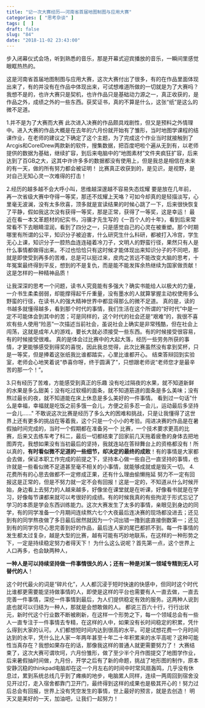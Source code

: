 ```yaml
---
title: "记一次大赛经历——河南省首届地图制图与应用大赛"
categories: [ "思考杂谈" ]
tags: [  ]
draft: false
slug: "84"
date: "2018-11-02 23:43:00"
---
```


步入闭幕仪式会场，听到熟悉的音乐，那是开幕式迎宾播放的音乐，一瞬间里感觉眼眶热热的。

这是河南省首届地图制图与应用大赛，这次大赛付出了很多，有的在作品里面体现出来了，有的并没有在作品中体现出来，可试想难道所做的一切就是为了大赛吗？我想不是的，也许大赛只是契机，也许作品只是基础动力源之一，真正收获的，是作品之外，成绩之外的一些东西。获奖证书，真的不算是什么，这张“纸”是这么的微不足道。

1.并不是为了大赛而大赛 此次进入决赛的作品颇具戏剧性，但又是预料之外情理中。进入大赛的作品大概是在去年的六月份就开始有了雏形，当时地图学课程的结课作业，在老师的建议之下确定了这个主题，为了完成这个作业当时就接触到了Arcgis和CorelDrew两款新的软件，搜集数据，把百度吧啦个遍从无到有，以老师提供的数据为基础，继续扩容，到后来电脑中的“地图素材”文件夹疯狂扩容，后来达到了百GB之大，这其中许许多多的数据都没有使用上，但是我总是相信在未来的有一天，做的所有努力都会被证明！ 比赛真正收获到的，是见识，是视野，是对自己无知心灵一次难得的打击！

2.经历的越多越不会大呼小叫，思维越深邃越不容易失态炫耀 要是放在几年前，再一次省级大赛中夺得一等奖，那还不炫耀上天咯？可如今却真的是轻描淡写，心里毫无波澜，没有太多欣喜，顶多就是宣读结果的时候心跳了一下，后来很快恢复了平静，假如我这次没有获得一等奖，那是正常，获得了一等奖，这是幸运！ 最近在看一本文革题材的纪实书，冯骥才先生写的《一百个人的十年》，看到后来常常看不下去眼睛湿润，看到了四分之一，只是感觉自己的心灵在被重塑。那个时期哪里有所谓的公平，知识分子被迫害，什么研究生什么科研，都被打入冷宫，学生无心上课，知识分子一腔热血连连碰着冷刀子，文明人的野蛮行径，果然只有人是什么事情都做得出来。不过也恰恰只有这时候才能体现出来知识分子的不同吧，那就是即使受到再多的苦难，总是可以挺过来，皮肉之苦远不能改变大脑的思考，十年冤案最终得到平反，想到的不是复仇，而是能不能发挥余热继续为国家做贡献！这是怎样的一种精神品质！

让我深深的思考一个问题，读书人究竟能有多强大？确实书能给人以极大的力量，一介书生柔柔弱弱，却能撑得起千斤重量，没有墨水的人就算掌握主动权使用多么野蛮的行径，在读书人的强大精神世界中都显得那么的微不足道。 真的是，读的书越多就懂得越多，看到那个时代的事情，我们生活在这个所谓的“好时代”中是一定不可能体会到其中的苦；可是同样的，这个时代的社会还是“艰难”的，我很不喜欢有些人使用“险恶”一次描述当前社会，虽说社会上确实是非常残酷，但在社会上闯荡，这就是成年人的游戏，要长大就必须接受一些东西。有的时候接受很容易，有的时候接受很难。 真的是体会过比赛中的大起大落，经历一些劳务所获的事情，才更能够感受到得奖的喜悦，因此我总觉得，此次比赛虽然没有拿到奖杯，只是一等奖，但是捧着这张纸我比谁都踏实，心里比谁都开心。 结束答辩回到实验室，老师会心地笑着说“恭喜你呀，终于圆满了”，只想跟老师说“老师您才是最辛苦的那一个！”。

3.只有经历了苦难，方能感受到真正的乐趣 没有吃过隔夜的水果，就不知道新鲜的水果是多么甜美；没有吃过软榻的面条，就不知道筋道的面条是多么美味；没有熬过最长的夜，就不知道能在床上休息是多么美好的一件事情。 看到过一句话"什么是幸福，幸福就是吃饭之前多饿一会儿，方便之前多忍一会儿，运动最后多坚持一会儿......" 不敢说这次比赛是经历了多么大的困难和挑战，只是让我懂得了这世界上还有更多的挑战在等着我，这个只是一个小小的考验。闯进决赛的作品是在暑假抽时间完成的，当时一个假期都在准备另一个 比赛，一个技术要求更高的比赛，后来又去练车考了科二，最后一切都结束了回家前几天拖着疲惫的身体去把地图弄完，我想如果没有当初最后的坚持，我就连站在答辩舞台上的资格都没有！所以真的，**有时看似微不足道的一些细节，却决定的最终的成败**！有的事情是大家都会去做，保证本职工作完成的前提之下，坚持本心做一些自己一直坚持的事情，也许就是一些看似微不足道甚至毫不相关的小事情，就能够成就或是毁灭一切。 4.花费所有的心思去做都不一定修成正果，还有什么理由偷懒拖延 努力不一定有回报这是正常的，但是不努力就一定不会有回报！这是一定的，不知道从什么时候开始，身边看上去努力的人越来越多，好像坐在课堂就是在听课，好像看书就是在学习，好像每节课都来就可以考很好的成绩。有的时候我真的有些拘泥于形式忘记了学习的本质是学会东西训练能力。这次大赛发生了太多的事情，亲眼见到身边的同学，有的同学准备一个月期间连续熬六七个大夜最后连决赛的现场都没进去；还见到有的同学熬夜做了多日最后居然就因为一个词出错一撸到底直接倒数第一；还见到有的同学穷尽心思完善到好的作品，最后连人家的尾巴都抓不到。每一件事情的发生都太过复杂，越是大型的比赛，越有可能有巧妙地联系，在这样的一种形势之下，一定是持续稳定努力者得天下！ 为什么这么说呢？首先第一点，这个世界上人口再多，也会缺两种人，

**一种人是可以持续坚持做一件事情很久的人；还有一种是对某一领域专精到无人可替代的人**！

这个时代最火的词是“碎片化”，人人都沉浸于短时快速的快感中，但同时这个时代比谁都更需要能坚持做事情的人，即使是这样的平台也需要有人一直去做，一直去完善一件事情，深挖一件事情到最后，为人们提供稳定有效的服务。这两种人说到底也就可以归结为一种人，那就是会想敢做的人。 都说三百六十行，行行出状元，新时代这个行业数不断被刷新，在这样一个形势之下，每一个领域总会有一些人一直专注于一件事情去专精，在这样的人中，如果没有长时间稳定的积累，凭什么得到大家的认可。人们都想短时间内达到很高的水平。可是试想花费一个月时间达到的水平，凭什么比人家一年两年甚至十年二十年积累来的水平高呢？这种可能性当真存在？我想如果存在的话，那像我这样的普通人就更需要努力了！   大赛结束了，这次大赛可谓坎坷，六月份雏形，做了至少半个月作图提交了地图学作业，后来暑假抽时间做，九月份，开学之后有了新的命题，挑战了地形图的制作，原本安静沉稳的thinkpad电脑却在这一个月左右的时间中时常风扇轰鸣，几乎没有休息过，累到系统总线几乎到了瘫痪的地步，电脑累人同样，连续一两周回到宿舍没见开过灯，走入宿舍都靠门卫开门，最终得到这样的成果也是极其开心的！努力过后总会有回报，世界上没有凭空发生的事情，世上最好的预言，就是去创造！ 明天又是美好的一天，加油吧，让我们一起努力！